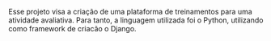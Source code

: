 Esse projeto visa a criação de uma plataforma de treinamentos para uma atividade avaliativa. 
Para tanto, a linguagem utilizada foi o Python, utilizando como framework de criacão o Django.
